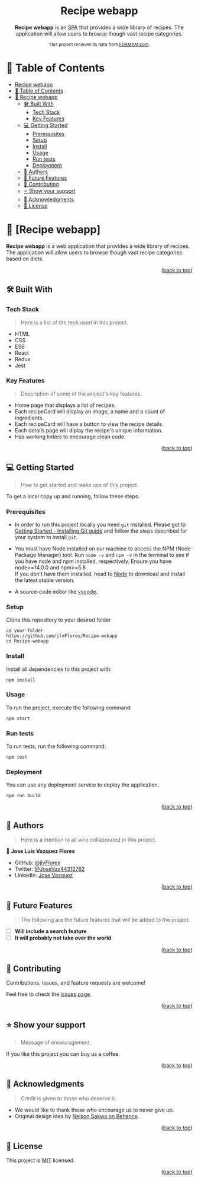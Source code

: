 <a name="readme-top"></a>

<div align="center">

# Recipe webapp
<b>Recipe webapp</b> is an [SPA](https://en.wikipedia.org/wiki/Single-page_application) that provides a wide library of recipes. The application will allow users to browse though vast recipe categories.

<sup>This project recieves its data from [EDAMAM.com](https://www.edamam.com/). </sup>

</div>


# 📗 Table of Contents

- [Recipe webapp](#-recipe-webapp-)
- [📗 Table of Contents](#-table-of-contents)
- [📖 Recipe webapp ](#-recipe-webapp-)
  - [🛠 Built With ](#-built-with-)
    - [Tech Stack ](#tech-stack-)
    - [Key Features ](#key-features-)
  - [💻 Getting Started ](#-getting-started-)
    - [Prerequisites](#prerequisites)
    - [Setup](#setup)
    - [Install](#install)
    - [Usage](#usage)
    - [Run tests](#run-tests)
    - [Deployment](#deployment)
  - [👥 Authors ](#-authors-)
  - [🔭 Future Features ](#-future-features-)
  - [🤝 Contributing ](#-contributing-)
  - [⭐️ Show your support ](#️-show-your-support-)
  - [🙏 Acknowledgments ](#-acknowledgments-)
  - [📝 License ](#-license-)

<!-- PROJECT DESCRIPTION -->

# 📖 [Recipe webapp] <a name="about-project"></a>

**Recipe webapp** is a web application that provides a wide library of recipes. The application will allow users to browse though vast recipe categories based on diets.

<p align="right">(<a href="#readme-top">back to top</a>)</p>

## 🛠 Built With <a name="built-with"></a>

### Tech Stack <a name="tech-stack"></a>

> Here is a list of the tech used in this project.

  - HTML
  - CSS
  - ES6
  - React
  - Redux
  - Jest

<!-- Features -->

### Key Features <a name="key-features"></a>

> Description of some of the project's key features.

- Home page that displays a list of recipes.
- Each recipeCard will display an image, a name and a count of ingredients.
- Each recipeCard will have a button to view the recipe details.
- Each details page will diplay the recipe's unique information.
- Has working linters to encourage clean code.

<p align="right">(<a href="#readme-top">back to top</a>)</p>

<!-- GETTING STARTED -->

## 💻 Getting Started <a name="getting-started"></a>

> How to get started and make use of this project.

To get a local copy up and running, follow these steps.

### Prerequisites

   - In order to run this project locally you need `git` installed. Please got to [Getting Started - Installing Git guide](https://git-scm.com/book/en/v2/Getting-Started-Installing-Git) and follow the steps described for your system to install `git`.

   - You must have Node installed on our machine to access the NPM (Node Package Manager) tool.
   Run `node -v` and `npm -v` in the terminal to see if you have node and npm installed, respectively. Ensure you have node>=14.0.0 and npm>=5.6\
   If you don’t have them installed, head to [Node](https://nodejs.org/) to download and install the latest stable version.

   - A source-code editor like [vscode](https://code.visualstudio.com/).


### Setup

Clone this repository to your desired folder

```shell
cd your-folder
https://github.com/jlvFlores/Recipe-webapp
cd Recipe-webapp
```

### Install

Install all dependencies to this project with:

```shell
npm install
```

### Usage

To run the project, execute the following command:

```shell
npm start
```

### Run tests

To run tests, run the following command:

```shell
npm test
```

### Deployment

You can use any deployment service to deploy the application.

```shell
npm run build
```

<p align="right">(<a href="#readme-top">back to top</a>)</p>

<!-- AUTHORS -->

## 👥 Authors <a name="authors"></a>

> Here is a mention to all who collaborated in this project.

👤 **Jose Luis Vazquez Flores**

- GitHub: [@jlvFlores](https://github.com/jlvFlores)
- Twitter: [@JoseVaz44312762](https://twitter.com/JoseVaz44312762)
- LinkedIn: [Jose Vazquez](https://www.linkedin.com/in/jose-vazquez-178a8225a/)

<p align="right">(<a href="#readme-top">back to top</a>)</p>

<!-- FUTURE FEATURES -->

## 🔭 Future Features <a name="future-features"></a>

> The following are the future features that will be added to the project.

- [ ] **Will include a search feature**
- [ ] **It will probably not take over the world**

<p align="right">(<a href="#readme-top">back to top</a>)</p>

<!-- CONTRIBUTING -->

## 🤝 Contributing <a name="contributing"></a>

Contributions, issues, and feature requests are welcome!

Feel free to check the [issues page](../../issues/).

<p align="right">(<a href="#readme-top">back to top</a>)</p>

<!-- SUPPORT -->

## ⭐️ Show your support <a name="support"></a>

> Message of encouragement.

If you like this project you can buy us a coffee.

<p align="right">(<a href="#readme-top">back to top</a>)</p>

<!-- ACKNOWLEDGEMENTS -->

## 🙏 Acknowledgments <a name="acknowledgements"></a>

> Credit is given to those who deserve it.

- We would like to thank those who encourage us to never give up.
- Original design idea by [Nelson Sakwa on Behance](https://www.behance.net/sakwadesignstudio).

<p align="right">(<a href="#readme-top">back to top</a>)</p>

<!-- LICENSE -->

## 📝 License <a name="license"></a>

This project is [MIT](./LICENSE) licensed.

<p align="right">(<a href="#readme-top">back to top</a>)</p>
